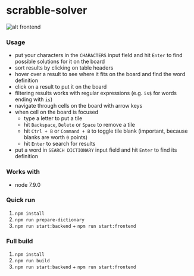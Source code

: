 # scrabble-solver

![alt frontend](https://raw.githubusercontent.com/kamilmielnik/scrabble-solver/master/screenshot.png)

### Usage
- put your characters in the `CHARACTERS` input field and hit `Enter` to find possible solutions for it on the board
- sort results by clicking on table headers
- hover over a result to see where it fits on the board and find the word definition
- click on a result to put it on the board
- filtering results works with regular expressions (e.g. `is$` for words ending with `is`)
- navigate through cells on the board with arrow keys
- when cell on the board is focused
  - type a letter to put a tile
  - hit `Backspace`, `Delete` or `Space` to remove a tile
  - hit `Ctrl + B` or `Command + B` to toggle tile blank (important, because blanks are worth `0` points)
  - hit `Enter` to search for results
- put a word in `SEARCH DICTIONARY` input field and hit `Enter` to find its definition


### Works with
- node 7.9.0

### Quick run
1. `npm install`
2. `npm run prepare-dictionary`
3. `npm run start:backend` + `npm run start:frontend`

### Full build
1. `npm install`
2. `npm run build`
3. `npm run start:backend` + `npm run start:frontend`
